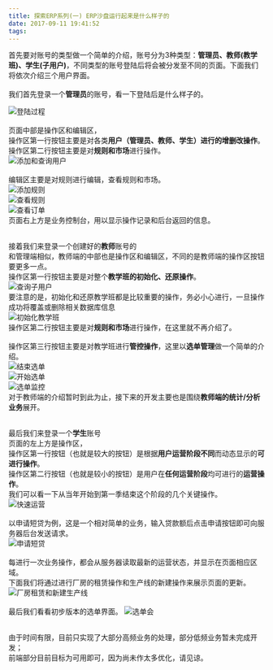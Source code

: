 ```yaml
---
title: 探索ERP系列(一) ERP沙盘运行起来是什么样子的
date: 2017-09-11 19:41:52
tags:
---
```

首先要对账号的类型做一个简单的介绍，账号分为3种类型：**管理员、教师(教学班)、学生(子用户)**，不同类型的账号登陆后将会被分发至不同的页面。下面我们将依次介绍三个用户界面。<br><br>
我们首先登录一个**管理员**的账号，看一下登陆后是什么样子的。<br>
<!-- more -->
![登陆过程](ERP沙盘运行起来是什么样子的/管理端/2017-09-10_22-09-04.gif)
<br><br>
页面中部是操作区和编辑区，<br>
操作区第一行按钮主要是对各类**用户（管理员、教师、学生）进行的增删改操作**。<br>
操作区第二行按钮主要是对**规则和市场**进行操作。<br>
![添加和查询用户](ERP沙盘运行起来是什么样子的/管理端/2017-09-10_22-10-42.gif)<br><br>
编辑区主要是对规则进行编辑，查看规则和市场。<br>
![添加规则](ERP沙盘运行起来是什么样子的/管理端/2017-09-10_22-11-59.gif)<br>
![查看规则](ERP沙盘运行起来是什么样子的/管理端/2017-09-10_22-12-42.gif)<br>
![查看订单](ERP沙盘运行起来是什么样子的/管理端/2017-09-10_22-13-42.gif)<br>
页面右上方是业务控制台，用以显示操作记录和后台返回的信息。<br><br>

接着我们来登录一个创建好的**教师**账号的<br>
和管理端相似，教师端的中部也是操作区和编辑区，不同的是教师端的操作区按钮要更多一点。<br>
操作区第一行按钮主要是对整个**教学班的初始化、还原操作**。<br>
![查询子用户](ERP沙盘运行起来是什么样子的/教师端/2017-09-11_20-45-53.gif)<br>
要注意的是，初始化和还原教学班都是比较重要的操作，务必小心进行，一旦操作成功将覆盖或删除相关数据库信息<br>
![初始化教学班](ERP沙盘运行起来是什么样子的/教师端/2017-09-11_20-48-15.gif)<br>
操作区第二行按钮主要是对**规则和市场**进行操作，在这里就不再介绍了。<br><br>
操作区第三行按钮主要是对教学班进行**管控操作**，这里以**选单管理**做一个简单的介绍。<br>
![结束选单](ERP沙盘运行起来是什么样子的/教师端/2017-09-11_20-49-30.gif)<br>
![开始选单](ERP沙盘运行起来是什么样子的/教师端/2017-09-11_20-53-45.gif)<br>
![选单监控](ERP沙盘运行起来是什么样子的/教师端/2017-09-11_20-55-10.gif)<br>
对于教师端的介绍暂时到此为止，接下来的开发主要也是围绕**教师端的统计/分析业务**展开。<br><br>

最后我们来登录一个**学生**账号<br>
页面的左上方是操作区，<br>
操作区第一行按钮（也就是较大的按钮）是根据**用户运营阶段不同**而动态显示的**可进行操作**。<br>
操作区第二行按钮（也就是较小的按钮）是用户在**任何运营阶段**均可进行的**运营操作**。<br>
我们可以看一下从当年开始到第一季结束这个阶段的几个关键操作。<br>
![快速运营](ERP沙盘运行起来是什么样子的/学生端/2017-09-11_20-59-22.gif)<br><br>
以申请短贷为例，这是一个相对简单的业务，输入贷款额后点击申请按钮即可向服务器后台发送请求。<br>
![申请短贷](ERP沙盘运行起来是什么样子的/学生端/2017-09-11_21-00-43.gif)<br><br>
每进行一次业务操作，都会从服务器读取最新的运营状态，并显示在页面相应区域。<br>
下面我们将通过进行厂房的租赁操作和生产线的新建操作来展示页面的更新。<br>
![厂房租赁和新建生产线](ERP沙盘运行起来是什么样子的/学生端/2017-09-11_21-01-54.gif)<br><br>
最后我们看看初步版本的选单界面。
![选单会](ERP沙盘运行起来是什么样子的/学生端/2017-09-11_20-54-06.gif)<br><br>

由于时间有限，目前只实现了大部分高频业务的处理，部分低频业务暂未完成开发；<br>
前端部分目前目标为可用即可，因为尚未作太多优化，请见谅。<br><br>

